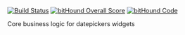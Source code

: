 [![Build Status](https://travis-ci.org/se-panfilov/x-date-core.svg?branch=master)](https://travis-ci.org/se-panfilov/x-date-core)
[![bitHound Overall Score](https://www.bithound.io/github/se-panfilov/x-date-core/badges/score.svg)](https://www.bithound.io/github/se-panfilov/x-date-core)
[![bitHound Code](https://www.bithound.io/github/se-panfilov/x-date-core/badges/code.svg)](https://www.bithound.io/github/se-panfilov/x-date-core)

Core business logic for datepickers widgets
